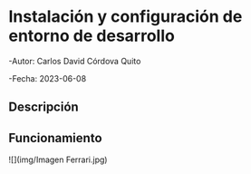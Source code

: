 # Instalación y configuración de entorno de desarrollo 

-Autor: Carlos David Córdova Quito

-Fecha: 2023-06-08

## Descripción

## Funcionamiento
![](img/Imagen Ferrari.jpg)
